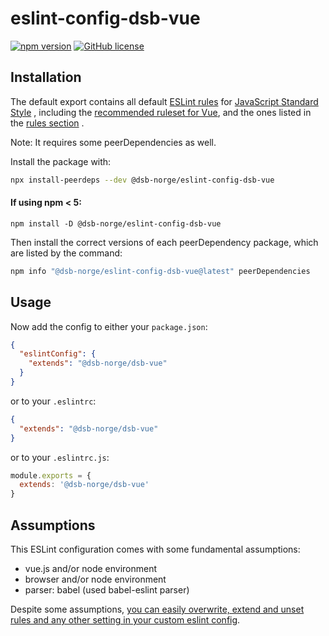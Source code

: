# eslint-config-dsb-vue

[![npm version](https://badge.fury.io/js/%40dsb-norge%2Feslint-config-dsb-vue.svg)](https://badge.fury.io/js/%40dsb-norge%2Feslint-config-dsb-vue)
[![GitHub license](https://img.shields.io/npm/l/@dsb-norge/eslint-config-dsb-vue)](https://github.com/dsb-norge/eslint-config-dsb-vue/blob/master/LICENSE.md)

## Installation

The default export contains all default [ESLint rules](https://github.com/standard/eslint-config-standard) for [JavaScript Standard Style](http://standardjs.com/) , including
the [recommended ruleset for Vue](https://eslint.vuejs.org/), and the ones listed in the [rules section](https://github.com/dsb-norge/eslint-config-dsb-vue/blob/master/index.js) .

Note: It requires some peerDependencies as well.

Install the package with:

```sh
npx install-peerdeps --dev @dsb-norge/eslint-config-dsb-vue
```

#### If using npm < 5:

```
npm install -D @dsb-norge/eslint-config-dsb-vue
``` 
 
Then install the correct versions of each peerDependency package, which are
listed by the command:

```sh
npm info "@dsb-norge/eslint-config-dsb-vue@latest" peerDependencies
```

## Usage

Now add the config to either your `package.json`:

```json
{
  "eslintConfig": {
    "extends": "@dsb-norge/dsb-vue"
  }
}
```

or to your `.eslintrc`:

```json
{
  "extends": "@dsb-norge/dsb-vue"
}
```

or to your `.eslintrc.js`:

```js
module.exports = {
  extends: '@dsb-norge/dsb-vue'
}
```

## Assumptions

This ESLint configuration comes with some fundamental assumptions:

- vue.js and/or node environment
- browser and/or node environment
- parser: babel (used babel-eslint parser)

Despite some assumptions, [you can easily overwrite, extend and unset
rules and any other setting in your custom eslint config](https://eslint.org/docs/user-guide/configuring).
